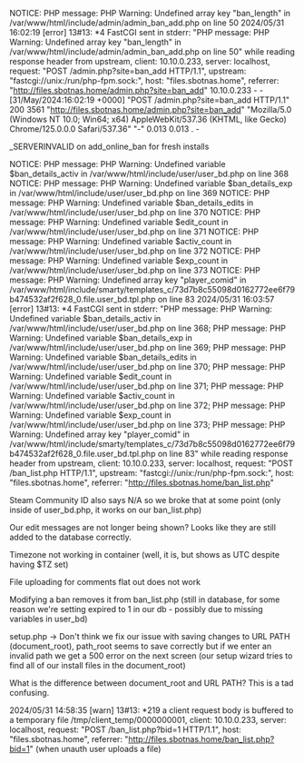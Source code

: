 NOTICE: PHP message: PHP Warning:  Undefined array key "ban_length" in /var/www/html/include/admin/admin_ban_add.php on line 50
2024/05/31 16:02:19 [error] 13#13: *4 FastCGI sent in stderr: "PHP message: PHP Warning:  Undefined array key "ban_length" in /var/www/html/include/admin/admin_ban_add.php on line 50" while reading response header from upstream, client: 10.10.0.233, server: localhost, request: "POST /admin.php?site=ban_add HTTP/1.1", upstream: "fastcgi://unix:/run/php-fpm.sock:", host: "files.sbotnas.home", referrer: "http://files.sbotnas.home/admin.php?site=ban_add"
10.10.0.233 - - [31/May/2024:16:02:19 +0000] "POST /admin.php?site=ban_add HTTP/1.1" 200 3561 "http://files.sbotnas.home/admin.php?site=ban_add" "Mozilla/5.0 (Windows NT 10.0; Win64; x64) AppleWebKit/537.36 (KHTML, like Gecko) Chrome/125.0.0.0 Safari/537.36" "-" 0.013 0.013 . -


_SERVERINVALID on add_online_ban for fresh installs

NOTICE: PHP message: PHP Warning:  Undefined variable $ban_details_activ in /var/www/html/include/user/user_bd.php on line 368
NOTICE: PHP message: PHP Warning:  Undefined variable $ban_details_exp in /var/www/html/include/user/user_bd.php on line 369
NOTICE: PHP message: PHP Warning:  Undefined variable $ban_details_edits in /var/www/html/include/user/user_bd.php on line 370
NOTICE: PHP message: PHP Warning:  Undefined variable $edit_count in /var/www/html/include/user/user_bd.php on line 371
NOTICE: PHP message: PHP Warning:  Undefined variable $activ_count in /var/www/html/include/user/user_bd.php on line 372
NOTICE: PHP message: PHP Warning:  Undefined variable $exp_count in /var/www/html/include/user/user_bd.php on line 373
NOTICE: PHP message: PHP Warning:  Undefined array key "player_comid" in /var/www/html/include/smarty/templates_c/73d7b8c55098d0162772ee6f79b474532af2f628_0.file.user_bd.tpl.php on line 83
2024/05/31 16:03:57 [error] 13#13: *4 FastCGI sent in stderr: "PHP message: PHP Warning:  Undefined variable $ban_details_activ in /var/www/html/include/user/user_bd.php on line 368; PHP message: PHP Warning:  Undefined variable $ban_details_exp in /var/www/html/include/user/user_bd.php on line 369; PHP message: PHP Warning:  Undefined variable $ban_details_edits in /var/www/html/include/user/user_bd.php on line 370; PHP message: PHP Warning:  Undefined variable $edit_count in /var/www/html/include/user/user_bd.php on line 371; PHP message: PHP Warning:  Undefined variable $activ_count in /var/www/html/include/user/user_bd.php on line 372; PHP message: PHP Warning:  Undefined variable $exp_count in /var/www/html/include/user/user_bd.php on line 373; PHP message: PHP Warning:  Undefined array key "player_comid" in /var/www/html/include/smarty/templates_c/73d7b8c55098d0162772ee6f79b474532af2f628_0.file.user_bd.tpl.php on line 83" while reading response header from upstream, client: 10.10.0.233, server: localhost, request: "POST /ban_list.php HTTP/1.1", upstream: "fastcgi://unix:/run/php-fpm.sock:", host: "files.sbotnas.home", referrer: "http://files.sbotnas.home/ban_list.php"

Steam Community ID also says N/A so we broke that at some point (only inside of user_bd.php, it works on our ban_list.php)

Our edit messages are not longer being shown? Looks like they are still added to the database correctly.

Timezone not working in container (well, it is, but shows as UTC despite having $TZ set)

File uploading for comments flat out does not work

Modifying a ban removes it from ban_list.php (still in database, for some reason we're setting expired to 1 in our db - possibly due to missing variables in user_bd)

setup.php -> Don't think we fix our issue with saving changes to URL PATH (document_root), path_root seems to save correctly but if we enter an invalid path we get a 500 error on the next screen (our setup wizard tries to find all of our install files in the document_root)

What is the difference between document_root and URL PATH? This is a tad confusing.

2024/05/31 14:58:35 [warn] 13#13: *219 a client request body is buffered to a temporary file /tmp/client_temp/0000000001, client: 10.10.0.233, server: localhost, request: "POST /ban_list.php?bid=1 HTTP/1.1", host: "files.sbotnas.home", referrer: "http://files.sbotnas.home/ban_list.php?bid=1" (when unauth user uploads a file)